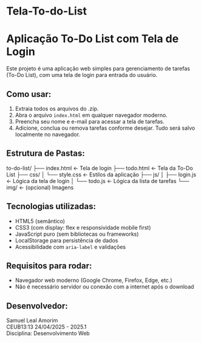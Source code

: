 # Tela-To-do-List

# Aplicação To-Do List com Tela de Login

Este projeto é uma aplicação web simples para gerenciamento de tarefas (To-Do List), com uma tela de login para entrada do usuário.

## Como usar:

1. Extraia todos os arquivos do .zip.
2. Abra o arquivo `index.html` em qualquer navegador moderno.
3. Preencha seu nome e e-mail para acessar a tela de tarefas.
4. Adicione, conclua ou remova tarefas conforme desejar. Tudo será salvo localmente no navegador.

## Estrutura de Pastas:

to-do-list/
├── index.html           ← Tela de login
├── todo.html            ← Tela da To-Do List
├── css/
│   └── style.css        ← Estilos da aplicação
├── js/
│   ├── login.js         ← Lógica da tela de login
│   └── todo.js          ← Lógica da lista de tarefas
└── img/                 ← (opcional) Imagens

## Tecnologias utilizadas:

- HTML5 (semântico)
- CSS3 (com display: flex e responsividade mobile first)
- JavaScript puro (sem bibliotecas ou frameworks)
- LocalStorage para persistência de dados
- Acessibilidade com `aria-label` e validações

## Requisitos para rodar:

- Navegador web moderno (Google Chrome, Firefox, Edge, etc.)
- Não é necessário servidor ou conexão com a internet após o download

## Desenvolvedor:

Samuel Leal Amorim  
CEUB13:13 24/04/2025 - 2025.1  
Disciplina: Desenvolvimento Web
